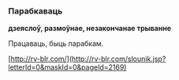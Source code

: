 ### Парабкаваць
**дзеяслоў, размоўнае, незакончанае трыванне**

Працаваць, быць парабкам.

<a rel="author">[http://rv-blr.com/](http://rv-blr.com/slounik.jsp?letterId=0&maskId=0&pageId=2169)</a>
